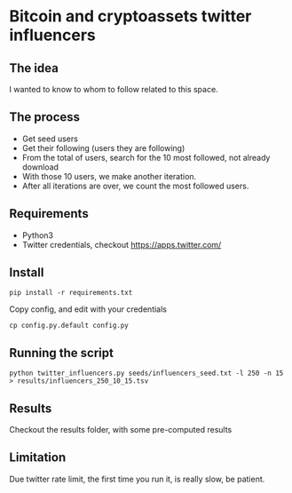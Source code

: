 # Bitcoin and cryptoassets twitter influencers


## The idea

I wanted to know to whom to follow related to this space.

## The process

 - Get seed users
 - Get their following (users they are following)
 - From the total of users, search for the 10 most followed, not already download
 - With those 10 users, we make another iteration.
 - After all iterations are over, we count the most followed users.


## Requirements

 - Python3
 - Twitter credentials, checkout https://apps.twitter.com/

## Install

```
pip install -r requirements.txt
```

Copy config, and edit with your credentials

```
cp config.py.default config.py
```


## Running the script

```
python twitter_influencers.py seeds/influencers_seed.txt -l 250 -n 15 > results/influencers_250_10_15.tsv
```

## Results

Checkout the results folder, with some pre-computed results

## Limitation

Due twitter rate limit, the first time you run it, is really slow, be patient.
